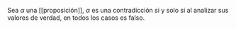 Sea $\alpha$ una [[proposición]], $\alpha$ es una contradicción si y solo si al analizar sus valores de verdad, en todos los casos es falso.